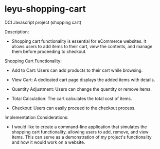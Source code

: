 # leyu-shopping-cart
DCI Javascript project (shopping cart)


Description: 
- Shopping cart functionality is essential for eCommerce websites.
  It allows users to add items to their cart, view the contents, and manage them before proceeding to checkout.

  
Shopping Cart Functionality:
- Add to Cart:
  Users can add products to their cart while browsing.
  
- View Cart:
  A dedicated cart page displays the added items with details.
  
- Quantity Adjustment:
  Users can change the quantity or remove items.
  
- Total Calculation:
  The cart calculates the total cost of items.
  
- Checkout:
  Users can easily proceed to the checkout process.


Implementation Considerations: 
- I would like to create a command-line application that simulates the shopping cart functionality,
  allowing users to add, remove, and view items. This can serve as a demonstration of my project's functionality and how it would work on a website.
